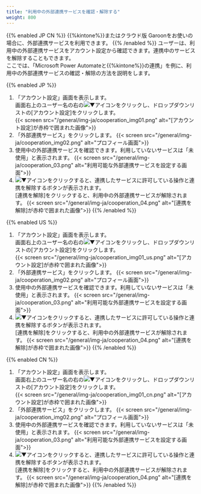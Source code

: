 ```yaml
---
title: "利用中の外部連携サービスを確認・解除する"
weight: 800
---
```


{{% enabled JP CN %}}
{{%kintone%}}またはクラウド版 Garoonをお使いの場合に、外部連携サービスを利用できます。
{{% /enabled %}}
ユーザーは、利用中の外部連携サービスをアカウント設定から確認できます。連携中のサービスを解除することもできます。  
ここでは、「Microsoft Power Automateと{{%kintone%}}の連携」を例に、利用中の外部連携サービスの確認・解除の方法を説明をします。  

{{% enabled JP %}}

1. 「アカウント設定」画面を表示します。  
    画面右上のユーザー名の右の![▼アイコン](/general/img/dropdown_jp_cn.png)をクリックし、ドロップダウンリストの[アカウント設定]をクリックします。  
        {{< screen src="/general/img-ja/cooperation_img01.png"  alt="[アカウント設定]が赤枠で囲まれた画像">}}
1. 「外部連携サービス」をクリックします。
    {{< screen src="/general/img-ja/cooperation_img02.png"  alt="プロフィール画面">}}
1. 使用中の外部連携サービスを確認できます。利用していないサービスは「未使用」と表示されます。
    {{< screen src="/general/img-ja/cooperation_03.png"  alt="利用可能な外部連携サービスを設定する画面">}}
1. ![▼アイコン](/general/img/dropdown_jp_cn.png)をクリックすると、連携したサービスに許可している操作と連携を解除するボタンが表示されます。  
  [連携を解除]をクリックすると、利用中の外部連携サービスが解除されます。
    {{< screen src="/general/img-ja/cooperation_04.png"  alt="[連携を解除]が赤枠で囲まれた画像">}}
{{% /enabled %}}

{{% enabled US %}}

1. 「アカウント設定」画面を表示します。  
    画面右上のユーザー名の右の![▼アイコン](/general/img/dropdown_jp_cn.png)をクリックし、ドロップダウンリストの[アカウント設定]をクリックします。  
        {{< screen src="/general/img-ja/cooperation_img01_us.png"  alt="[アカウント設定]が赤枠で囲まれた画像">}}
1. 「外部連携サービス」をクリックします。
    {{< screen src="/general/img-ja/cooperation_img02.png"  alt="プロフィール画面">}}
1. 使用中の外部連携サービスを確認できます。利用していないサービスは「未使用」と表示されます。
    {{< screen src="/general/img-ja/cooperation_03.png"  alt="利用可能な外部連携サービスを設定する画面">}}
1. ![▼アイコン](/general/img/dropdown_jp_cn.png)をクリックすると、連携したサービスに許可している操作と連携を解除するボタンが表示されます。  
  [連携を解除]をクリックすると、利用中の外部連携サービスが解除されます。
    {{< screen src="/general/img-ja/cooperation_04.png"  alt="[連携を解除]が赤枠で囲まれた画像">}}
{{% /enabled %}}

{{% enabled CN %}}

1. 「アカウント設定」画面を表示します。  
    画面右上のユーザー名の右の![▼アイコン](/general/img/dropdown_jp_cn.png)をクリックし、ドロップダウンリストの[アカウント設定]をクリックします。  
        {{< screen src="/general/img-ja/cooperation_img01_cn.png"  alt="[アカウント設定]が赤枠で囲まれた画像">}}
1. 「外部連携サービス」をクリックします。
    {{< screen src="/general/img-ja/cooperation_img02.png"  alt="プロフィール画面">}}
1. 使用中の外部連携サービスを確認できます。利用していないサービスは「未使用」と表示されます。
    {{< screen src="/general/img-ja/cooperation_03.png"  alt="利用可能な外部連携サービスを設定する画面">}}
1. ![▼アイコン](/general/img/dropdown_jp_cn.png)をクリックすると、連携したサービスに許可している操作と連携を解除するボタンが表示されます。  
  [連携を解除]をクリックすると、利用中の外部連携サービスが解除されます。
    {{< screen src="/general/img-ja/cooperation_04.png"  alt="[連携を解除]が赤枠で囲まれた画像">}}
{{% /enabled %}}
